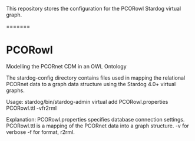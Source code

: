 This repository stores the configuration for the PCORowl Stardog virtual graph.

=======
# PCORowl
Modelling the PCORnet CDM in an OWL Ontology

The stardog-config directory contains files used in mapping the relational
PCORnet data to a graph data structure using the Stardog 4.0+ virtual graphs.

Usage:
stardog/bin/stardog-admin virtual add PCORowl.properties PCORowl.ttl -vfr2rml

Explanation:
PCORowl.properties specifies database connection settings.
PCORowl.ttl is a mapping of the PCORnet data into a graph structure. 
-v for verbose
-f for format, r2rml.
